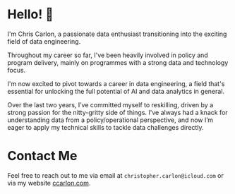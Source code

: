 # Hello! 👋

I'm Chris Carlon, a passionate data enthusiast transitioning into the exciting field of data engineering.

Throughout my career so far, I've been heavily involved in policy and program delivery, mainly on programmes with a strong data and technology focus.

I'm now excited to pivot towards a career in data engineering, a field that's essential for unlocking the full potential of AI and data analytics in general.

Over the last two years, I’ve committed myself to reskilling, driven by a strong passion for the nitty-gritty side of things. I've always had a knack for understanding data from a policy/operational perspective, and now I’m eager to apply my technical skills to tackle data challenges directly.


# Contact Me

Feel free to reach out to me via email at `christopher.carlon@icloud.com` or via my website [ccarlon.com](http://ccarlon.com).
